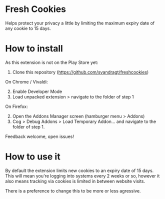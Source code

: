 # Fresh Cookies
Helps protect your privacy a little by limiting the maximum expiry date of any cookie to 15 days.

# How to install
As this extension is not on the Play Store yet:

1. Clone this repository (https://github.com/svandragt/freshcookies)

On Chrome / Vivaldi:

2. Enable Developer Mode
3. Load unpacked extension > navigate to the folder of step 1

On Firefox:

2. Open the Addons Manager screen (hamburger menu > Addons)
3. Cog > Debug Addons > Load Temporary Addon... and navigate to the folder of step 1.

Feedback welcome, open issues!

# How to use it
By default the extension limits new cookies to an expiry date of 15 days. This will mean you're logging into systems every 2 weeks or so, however it also means tracking via cookies is limited in between website visits.

There is a preference to change this to be more or less agressive.
